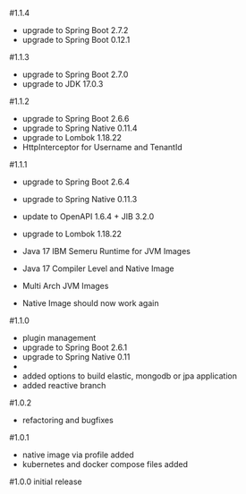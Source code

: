 #1.1.4
- upgrade to Spring Boot 2.7.2
- upgrade to Spring Boot 0.12.1

#1.1.3
- upgrade to Spring Boot 2.7.0
- upgrade to JDK 17.0.3

#1.1.2
- upgrade to Spring Boot 2.6.6
- upgrade to Spring Native 0.11.4
- upgrade to Lombok 1.18.22
- HttpInterceptor for Username and TenantId

#1.1.1
- upgrade to Spring Boot 2.6.4
- upgrade to Spring Native 0.11.3
- update to OpenAPI 1.6.4 + JIB 3.2.0 
- upgrade to Lombok 1.18.22

- Java 17 IBM Semeru Runtime for JVM Images
- Java 17 Compiler Level and Native Image
- Multi Arch JVM Images
                           
- Native Image should now work again

#1.1.0
- plugin management
- upgrade to Spring Boot 2.6.1
- upgrade to Spring Native 0.11
- 
- added options to build elastic, mongodb or jpa application
- added reactive branch

#1.0.2
- refactoring and bugfixes

#1.0.1
- native image via profile added
- kubernetes and docker compose files added

#1.0.0
initial release